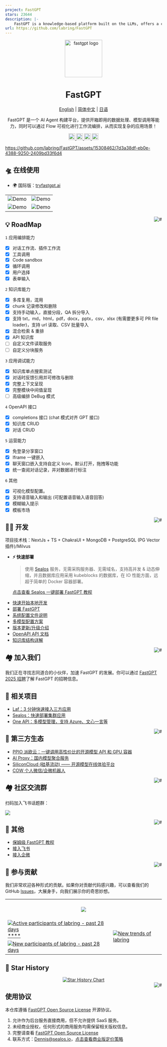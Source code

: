```yaml
---
project: FastGPT
stars: 23644
description: |-
    FastGPT is a knowledge-based platform built on the LLMs, offers a comprehensive suite of out-of-the-box capabilities such as data processing, RAG retrieval, and visual AI workflow orchestration, letting you easily develop and deploy complex question-answering systems without the need for extensive setup or configuration.
url: https://github.com/labring/FastGPT
---
```


<div align="center">

<a href="https://tryfastgpt.ai/"><img src="/.github/imgs/logo.svg" width="120" height="120" alt="fastgpt logo"></a>

# FastGPT

<p align="center">
  <a href="./README_en.md">English</a> |
  <a href="./README.md">简体中文</a> |
  <a href="./README_ja.md">日语</a>
</p>

FastGPT 是一个 AI Agent 构建平台，提供开箱即用的数据处理、模型调用等能力，同时可以通过 Flow 可视化进行工作流编排，从而实现复杂的应用场景！

</div>

<p align="center">
  <a href="https://tryfastgpt.ai/">
    <img height="21" src="https://img.shields.io/badge/在线使用-d4eaf7?style=flat-square&logo=spoj&logoColor=7d09f1" alt="cloud">
  </a>
  <a href="https://doc.tryfastgpt.ai/docs/intro">
    <img height="21" src="https://img.shields.io/badge/相关文档-7d09f1?style=flat-square" alt="document">
  </a>
  <a href="https://doc.tryfastgpt.ai/docs/development">
    <img height="21" src="https://img.shields.io/badge/本地开发-%23d4eaf7?style=flat-square&logo=xcode&logoColor=7d09f1" alt="development">
  </a>
  <a href="/#-%E7%9B%B8%E5%85%B3%E9%A1%B9%E7%9B%AE">
    <img height="21" src="https://img.shields.io/badge/相关项目-7d09f1?style=flat-square" alt="project">
  </a>
</p>

https://github.com/labring/FastGPT/assets/15308462/7d3a38df-eb0e-4388-9250-2409bd33f6d4

## 🛸 在线使用

- 🌍 国际版：[tryfastgpt.ai](https://tryfastgpt.ai/)

|                                    |                                    |
| ---------------------------------- | ---------------------------------- |
| ![Demo](./.github/imgs/intro1.png) | ![Demo](./.github/imgs/intro2.png) |
| ![Demo](./.github/imgs/intro3.png) | ![Demo](./.github/imgs/intro4.png) |

<a href="#readme">
    <img src="https://img.shields.io/badge/-返回顶部-7d09f1.svg" alt="#" align="right">
</a>

## 💡 RoadMap

`1` 应用编排能力
   - [x] 对话工作流、插件工作流
   - [x] 工具调用
   - [x] Code sandbox
   - [x] 循环调用
   - [x] 用户选择
   - [x] 表单输入

`2` 知识库能力
   - [x] 多库复用，混用
   - [x] chunk 记录修改和删除
   - [x] 支持手动输入，直接分段，QA 拆分导入
   - [x] 支持 txt，md，html，pdf，docx，pptx，csv，xlsx (有需要更多可 PR file loader)，支持 url 读取、CSV 批量导入
   - [x] 混合检索 & 重排
   - [x] API 知识库
   - [ ] 自定义文件读取服务
   - [ ] 自定义分块服务
  
`3` 应用调试能力
   - [x] 知识库单点搜索测试
   - [x] 对话时反馈引用并可修改与删除
   - [x] 完整上下文呈现
   - [x] 完整模块中间值呈现
   - [ ] 高级编排 DeBug 模式
  
`4` OpenAPI 接口
   - [x] completions 接口 (chat 模式对齐 GPT 接口)
   - [x] 知识库 CRUD
   - [x] 对话 CRUD
  
`5` 运营能力
   - [x] 免登录分享窗口
   - [x] Iframe 一键嵌入
   - [x] 聊天窗口嵌入支持自定义 Icon，默认打开，拖拽等功能
   - [x] 统一查阅对话记录，并对数据进行标注
   
`6` 其他
   - [x] 可视化模型配置。
   - [x] 支持语音输入和输出 (可配置语音输入语音回答)
   - [x] 模糊输入提示
   - [x] 模板市场

<a href="#readme">
    <img src="https://img.shields.io/badge/-返回顶部-7d09f1.svg" alt="#" align="right">
</a>

## 👨‍💻 开发

项目技术栈：NextJs + TS + ChakraUI + MongoDB + PostgreSQL (PG Vector 插件)/Milvus

- **⚡ 快速部署**

  > 使用 [Sealos](https://sealos.io) 服务，无需采购服务器、无需域名，支持高并发 & 动态伸缩，并且数据库应用采用 kubeblocks 的数据库，在 IO 性能方面，远超于简单的 Docker 容器部署。

  [点击查看 Sealos 一键部署 FastGPT 教程](https://doc.tryfastgpt.ai/docs/development/sealos/)

* [快速开始本地开发](https://doc.tryfastgpt.ai/docs/development/intro/)
* [部署 FastGPT](https://doc.tryfastgpt.ai/docs/development/sealos/)
* [系统配置文件说明](https://doc.tryfastgpt.ai/docs/development/configuration/)
* [多模型配置方案](https://doc.tryfastgpt.ai/docs/development/modelconfig/one-api/)
* [版本更新/升级介绍](https://doc.tryfastgpt.ai/docs/development/upgrading/)
* [OpenAPI API 文档](https://doc.tryfastgpt.ai/docs/development/openapi/)
* [知识库结构详解](https://doc.tryfastgpt.ai/docs/guide/knowledge_base/rag/)

<a href="#readme">
    <img src="https://img.shields.io/badge/-返回顶部-7d09f1.svg" alt="#" align="right">
</a>

## 🏘️ 加入我们

我们正在寻找志同道合的小伙伴，加速 FastGPT 的发展。你可以通过 [FastGPT 2025 招聘](https://fael3z0zfze.feishu.cn/wiki/P7FOwEmPziVcaYkvVaacnVX1nvg)了解 FastGPT 的招聘信息。

## 💪 相关项目

- [Laf：3 分钟快速接入三方应用](https://github.com/labring/laf)
- [Sealos：快速部署集群应用](https://github.com/labring/sealos)
- [One API：多模型管理，支持 Azure、文心一言等](https://github.com/songquanpeng/one-api)

<a href="#readme">
    <img src="https://img.shields.io/badge/-返回顶部-7d09f1.svg" alt="#" align="right">
</a>

## 🌿 第三方生态
- [PPIO 派欧云：一键调用高性价比的开源模型 API 和 GPU 容器](https://ppinfra.com/user/register?invited_by=VITYVU&utm_source=github_fastgpt)
- [AI Proxy：国内模型聚合服务](https://sealos.run/aiproxy/?k=fastgpt-github/)
- [SiliconCloud (硅基流动) —— 开源模型在线体验平台](https://cloud.siliconflow.cn/i/TR9Ym0c4)
- [COW 个人微信/企微机器人](https://doc.tryfastgpt.ai/docs/use-cases/external-integration/onwechat/)

<a href="#readme">
    <img src="https://img.shields.io/badge/-返回顶部-7d09f1.svg" alt="#" align="right">
</a>

## 🏘️ 社区交流群

扫码加入飞书话题群：

![](https://oss.laf.run/otnvvf-imgs/fastgpt-feishu1.png)

<a href="#readme">
    <img src="https://img.shields.io/badge/-返回顶部-7d09f1.svg" alt="#" align="right">
</a>

## 👀 其他

- [保姆级 FastGPT 教程](https://www.bilibili.com/video/BV1n34y1A7Bo/?spm_id_from=333.999.0.0)
- [接入飞书](https://www.bilibili.com/video/BV1Su4y1r7R3/?spm_id_from=333.999.0.0)
- [接入企微](https://www.bilibili.com/video/BV1Tp4y1n72T/?spm_id_from=333.999.0.0)

<a href="#readme">
    <img src="https://img.shields.io/badge/-返回顶部-7d09f1.svg" alt="#" align="right">
</a>

## 🤝 参与贡献

我们非常欢迎各种形式的贡献。如果你对贡献代码感兴趣，可以查看我们的 GitHub [Issues](https://github.com/labring/FastGPT/issues?q=is%3Aissue+is%3Aopen+sort%3Aupdated-desc)，大展身手，向我们展示你的奇思妙想。

<a href="https://github.com/labring/FastGPT/graphs/contributors" target="_blank">
  <table>
    <tr>
      <th colspan="2">
        <br><img src="https://contrib.rocks/image?repo=labring/FastGPT"><br><br>
      </th>
    </tr>
    <tr>
      <td>
        <picture>
          <source media="(prefers-color-scheme: dark)" srcset="https://next.ossinsight.io/widgets/official/compose-org-active-contributors/thumbnail.png?activity=active&period=past_28_days&owner_id=102226726&repo_ids=605673387&image_size=2x3&color_scheme=dark">
          <img alt="Active participants of labring - past 28 days" src="https://next.ossinsight.io/widgets/official/compose-org-active-contributors/thumbnail.png?activity=active&period=past_28_days&owner_id=102226726&repo_ids=605673387&image_size=2x3&color_scheme=light">
        </picture>****
      </td>
      <td rowspan="2">
        <picture>
          <source media="(prefers-color-scheme: dark)" srcset="https://next.ossinsight.io/widgets/official/compose-org-participants-growth/thumbnail.png?activity=new&period=past_28_days&owner_id=102226726&repo_ids=605673387&image_size=4x7&color_scheme=dark">
          <img alt="New trends of labring" src="https://next.ossinsight.io/widgets/official/compose-org-participants-growth/thumbnail.png?activity=new&period=past_28_days&owner_id=102226726&repo_ids=605673387&image_size=4x7&color_scheme=light">
        </picture>
      </td>
    </tr>
    <tr>
      <td>
        <picture>
          <source media="(prefers-color-scheme: dark)" srcset="https://next.ossinsight.io/widgets/official/compose-org-active-contributors/thumbnail.png?activity=new&period=past_28_days&owner_id=102226726&repo_ids=605673387&image_size=2x3&color_scheme=dark">
          <img alt="New participants of labring - past 28 days" src="https://next.ossinsight.io/widgets/official/compose-org-active-contributors/thumbnail.png?activity=new&period=past_28_days&owner_id=102226726&repo_ids=605673387&image_size=2x3&color_scheme=light">
        </picture>
      </td>
    </tr>
  </table>
</a>

## 🌟 Star History

<a href="https://github.com/labring/FastGPT/stargazers" target="_blank" style="display: block" align="center">
  <picture>
    <source media="(prefers-color-scheme: dark)" srcset="https://api.star-history.com/svg?repos=labring/FastGPT&type=Date&theme=dark" />
    <source media="(prefers-color-scheme: light)" srcset="https://api.star-history.com/svg?repos=labring/FastGPT&type=Date" />
    <img alt="Star History Chart" src="https://api.star-history.com/svg?repos=labring/FastGPT&type=Date" />
  </picture>
</a>

<a href="#readme">
    <img src="https://img.shields.io/badge/-返回顶部-7d09f1.svg" alt="#" align="right">
</a>

## 使用协议

本仓库遵循 [FastGPT Open Source License](./LICENSE) 开源协议。

1. 允许作为后台服务直接商用，但不允许提供 SaaS 服务。
2. 未经商业授权，任何形式的商用服务均需保留相关版权信息。
3. 完整请查看 [FastGPT Open Source License](./LICENSE)
4. 联系方式：Dennis@sealos.io，[点击查看商业版定价策略](https://doc.tryfastgpt.ai/docs/shopping_cart/intro/)

